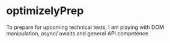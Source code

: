 # optimizelyPrep

To prepare for upcoming technical tests, I am playing with DOM manipulation, async/ awaits and general API competence

